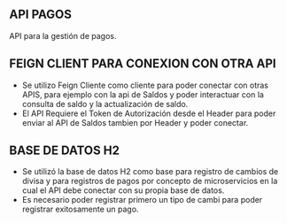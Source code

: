 ## API PAGOS
API para la gestión de pagos.

## FEIGN CLIENT PARA CONEXION CON OTRA API
- Se utilizo Feign Cliente como cliente para poder conectar con otras APIS, para ejemplo con la api de Saldos y poder interactuar con la consulta de saldo y la actualización de saldo.
- El API Requiere el Token de Autorización desde el Header para poder enviar al API de Saldos tambien por Header y poder conectar.

## BASE DE DATOS H2
- Se utilizó la base de datos H2 como base para registro de cambios de divisa y para registros de pagos por concepto de microservicios en la cual el API debe conectar con su propia base de datos.
- Es necesario poder registrar primero un tipo de cambi para poder registrar exitosamente un pago.